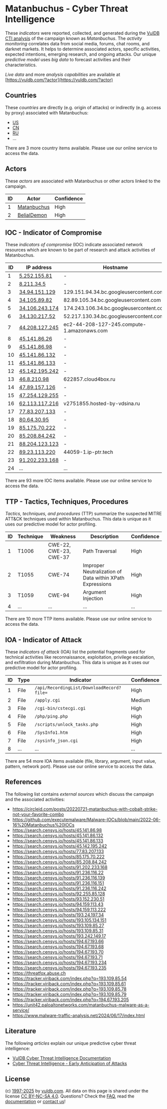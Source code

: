# Matanbuchus - Cyber Threat Intelligence

These _indicators_ were reported, collected, and generated during the [VulDB CTI analysis](https://vuldb.com/?kb.cti) of the campaign known as _Matanbuchus_. The _activity monitoring_ correlates data from social media, forums, chat rooms, and darknet markets. It helps to determine associated actors, specific activities, expected intentions, emerging research, and ongoing attacks. Our unique _predictive model_ uses _big data_ to forecast activities and their characteristics.

_Live data_ and more _analysis capabilities_ are available at [https://vuldb.com/?actor](https://vuldb.com/?actor)

## Countries

These _countries_ are directly (e.g. origin of attacks) or indirectly (e.g. access by proxy) associated with Matanbuchus:

* [US](https://vuldb.com/?country.us)
* [CN](https://vuldb.com/?country.cn)
* [RU](https://vuldb.com/?country.ru)
* ...

There are 3 more country items available. Please use our online service to access the data.

## Actors

These _actors_ are associated with Matanbuchus or other actors linked to the campaign.

ID | Actor | Confidence
-- | ----- | ----------
1 | [Matanbuchus](https://vuldb.com/?actor.matanbuchus) | High
2 | [BelialDemon](https://vuldb.com/?actor.belialdemon) | High

## IOC - Indicator of Compromise

These _indicators of compromise_ (IOC) indicate associated network resources which are known to be part of research and attack activities of Matanbuchus.

ID | IP address | Hostname | Actor | Confidence
-- | ---------- | -------- | ----- | ----------
1 | [5.252.155.81](https://vuldb.com/?ip.5.252.155.81) | - | [Matanbuchus](https://vuldb.com/?actor.matanbuchus) | High
2 | [8.211.34.5](https://vuldb.com/?ip.8.211.34.5) | - | [Matanbuchus](https://vuldb.com/?actor.matanbuchus) | High
3 | [34.94.151.129](https://vuldb.com/?ip.34.94.151.129) | 129.151.94.34.bc.googleusercontent.com | [BelialDemon](https://vuldb.com/?actor.belialdemon) | Medium
4 | [34.105.89.82](https://vuldb.com/?ip.34.105.89.82) | 82.89.105.34.bc.googleusercontent.com | [BelialDemon](https://vuldb.com/?actor.belialdemon) | Medium
5 | [34.106.243.174](https://vuldb.com/?ip.34.106.243.174) | 174.243.106.34.bc.googleusercontent.com | [BelialDemon](https://vuldb.com/?actor.belialdemon) | Medium
6 | [34.130.217.52](https://vuldb.com/?ip.34.130.217.52) | 52.217.130.34.bc.googleusercontent.com | [Matanbuchus](https://vuldb.com/?actor.matanbuchus) | Medium
7 | [44.208.127.245](https://vuldb.com/?ip.44.208.127.245) | ec2-44-208-127-245.compute-1.amazonaws.com | [Matanbuchus](https://vuldb.com/?actor.matanbuchus) | Medium
8 | [45.141.86.26](https://vuldb.com/?ip.45.141.86.26) | - | [Matanbuchus](https://vuldb.com/?actor.matanbuchus) | High
9 | [45.141.86.98](https://vuldb.com/?ip.45.141.86.98) | - | [Matanbuchus](https://vuldb.com/?actor.matanbuchus) | High
10 | [45.141.86.132](https://vuldb.com/?ip.45.141.86.132) | - | [Matanbuchus](https://vuldb.com/?actor.matanbuchus) | High
11 | [45.141.86.133](https://vuldb.com/?ip.45.141.86.133) | - | [Matanbuchus](https://vuldb.com/?actor.matanbuchus) | High
12 | [45.142.195.242](https://vuldb.com/?ip.45.142.195.242) | - | [Matanbuchus](https://vuldb.com/?actor.matanbuchus) | High
13 | [46.8.210.98](https://vuldb.com/?ip.46.8.210.98) | 622857.cloud4box.ru | [Matanbuchus](https://vuldb.com/?actor.matanbuchus) | High
14 | [47.89.157.126](https://vuldb.com/?ip.47.89.157.126) | - | [Matanbuchus](https://vuldb.com/?actor.matanbuchus) | High
15 | [47.254.129.255](https://vuldb.com/?ip.47.254.129.255) | - | [Matanbuchus](https://vuldb.com/?actor.matanbuchus) | High
16 | [62.113.117.216](https://vuldb.com/?ip.62.113.117.216) | v2751855.hosted-by-vdsina.ru | [Matanbuchus](https://vuldb.com/?actor.matanbuchus) | High
17 | [77.83.207.133](https://vuldb.com/?ip.77.83.207.133) | - | [Matanbuchus](https://vuldb.com/?actor.matanbuchus) | High
18 | [80.64.30.95](https://vuldb.com/?ip.80.64.30.95) | - | [Matanbuchus](https://vuldb.com/?actor.matanbuchus) | High
19 | [85.175.70.222](https://vuldb.com/?ip.85.175.70.222) | - | [Matanbuchus](https://vuldb.com/?actor.matanbuchus) | High
20 | [85.208.84.242](https://vuldb.com/?ip.85.208.84.242) | - | [Matanbuchus](https://vuldb.com/?actor.matanbuchus) | High
21 | [88.204.123.123](https://vuldb.com/?ip.88.204.123.123) | - | [Matanbuchus](https://vuldb.com/?actor.matanbuchus) | High
22 | [89.23.113.220](https://vuldb.com/?ip.89.23.113.220) | 44059-1.ip-ptr.tech | [Matanbuchus](https://vuldb.com/?actor.matanbuchus) | High
23 | [91.202.233.168](https://vuldb.com/?ip.91.202.233.168) | - | [Matanbuchus](https://vuldb.com/?actor.matanbuchus) | High
24 | ... | ... | ... | ...

There are 93 more IOC items available. Please use our online service to access the data.

## TTP - Tactics, Techniques, Procedures

_Tactics, techniques, and procedures_ (TTP) summarize the suspected MITRE ATT&CK techniques used within Matanbuchus. This data is unique as it uses our predictive model for actor profiling.

ID | Technique | Weakness | Description | Confidence
-- | --------- | -------- | ----------- | ----------
1 | T1006 | CWE-22, CWE-23, CWE-37 | Path Traversal | High
2 | T1055 | CWE-74 | Improper Neutralization of Data within XPath Expressions | High
3 | T1059 | CWE-94 | Argument Injection | High
4 | ... | ... | ... | ...

There are 10 more TTP items available. Please use our online service to access the data.

## IOA - Indicator of Attack

These _indicators of attack_ (IOA) list the potential fragments used for technical activities like reconnaissance, exploitation, privilege escalation, and exfiltration during Matanbuchus. This data is unique as it uses our predictive model for actor profiling.

ID | Type | Indicator | Confidence
-- | ---- | --------- | ----------
1 | File | `/api/RecordingList/DownloadRecord?file=` | High
2 | File | `/apply.cgi` | Medium
3 | File | `/cgi-bin/cstecgi.cgi` | High
4 | File | `/php/ping.php` | High
5 | File | `/scripts/unlock_tasks.php` | High
6 | File | `/SysInfo1.htm` | High
7 | File | `/sysinfo_json.cgi` | High
8 | ... | ... | ...

There are 54 more IOA items available (file, library, argument, input value, pattern, network port). Please use our online service to access the data.

## References

The following list contains _external sources_ which discuss the campaign and the associated activities:

* https://circleid.com/posts/20220721-matanbuchus-with-cobalt-strike-not-your-favorite-combo
* https://github.com/executemalware/Malware-IOCs/blob/main/2022-06-16%20Matanbuchus%20IOCs
* https://search.censys.io/hosts/45.141.86.98
* https://search.censys.io/hosts/45.141.86.132
* https://search.censys.io/hosts/45.141.86.133
* https://search.censys.io/hosts/45.142.195.242
* https://search.censys.io/hosts/77.83.207.133
* https://search.censys.io/hosts/85.175.70.222
* https://search.censys.io/hosts/85.208.84.242
* https://search.censys.io/hosts/91.202.233.168
* https://search.censys.io/hosts/91.236.116.22
* https://search.censys.io/hosts/91.236.116.139
* https://search.censys.io/hosts/91.236.116.151
* https://search.censys.io/hosts/91.236.116.242
* https://search.censys.io/hosts/92.255.85.128
* https://search.censys.io/hosts/93.152.230.51
* https://search.censys.io/hosts/94.159.113.43
* https://search.censys.io/hosts/94.159.113.222
* https://search.censys.io/hosts/193.24.197.34
* https://search.censys.io/hosts/193.105.134.151
* https://search.censys.io/hosts/193.109.85.27
* https://search.censys.io/hosts/193.109.85.31
* https://search.censys.io/hosts/193.242.149.17
* https://search.censys.io/hosts/194.67.193.66
* https://search.censys.io/hosts/194.67.193.68
* https://search.censys.io/hosts/194.67.193.70
* https://search.censys.io/hosts/194.67.193.71
* https://search.censys.io/hosts/194.67.193.234
* https://search.censys.io/hosts/194.67.193.235
* https://threatfox.abuse.ch
* https://tracker.viriback.com/index.php?q=193.109.85.54
* https://tracker.viriback.com/index.php?q=193.109.85.61
* https://tracker.viriback.com/index.php?q=193.109.85.78
* https://tracker.viriback.com/index.php?q=193.109.85.79
* https://tracker.viriback.com/index.php?q=194.67.193.205
* https://unit42.paloaltonetworks.com/matanbuchus-malware-as-a-service/
* https://www.malware-traffic-analysis.net/2024/06/17/index.html

## Literature

The following _articles_ explain our unique predictive cyber threat intelligence:

* [VulDB Cyber Threat Intelligence Documentation](https://vuldb.com/?kb.cti)
* [Cyber Threat Intelligence - Early Anticipation of Attacks](https://www.scip.ch/en/?labs.20201022)

## License

(c) [1997-2025](https://vuldb.com/?kb.changelog) by [vuldb.com](https://vuldb.com/?kb.about). All data on this page is shared under the license [CC BY-NC-SA 4.0](https://creativecommons.org/licenses/by-nc-sa/4.0/). Questions? Check the [FAQ](https://vuldb.com/?kb.faq), read the [documentation](https://vuldb.com/?kb) or [contact us](https://vuldb.com/?contact)!
